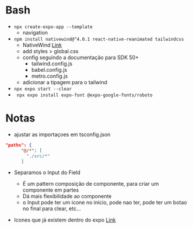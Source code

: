 # Bash

- ``npx create-expo-app --template``
  - navigation
- ``npm install nativewind@^4.0.1 react-native-reanimated tailwindcss`` 
  - NativeWind [Link](https://www.nativewind.dev/v4/getting-started/expo-router)
  - add styles > global.css
  - config seguindo a documentação para SDK 50+
    - tailwind.config.js
    - babel.config.js
    - metro.config.js
  - adicionar a tipagem para o tailwind
- ``npx expo start --clear``
- `` npx expo install expo-font @expo-google-fonts/roboto``

# Notas

- ajustar as importaçoes em tsconfig.json

```` json
"paths": {
      "@/*": [
        "./src/*"
      ]
````

- Separamos o Input do Field
  - É um pattern composição de componente, para criar um componente em partes
  - Dá mais flexibilidade ao componente
  - o Input pode ter um icone no inicio, pode nao ter, pode ter um botao no final para clear, etc...

- Icones que já existem dentro do expo [Link](https://icons.expo.fyi/Index)